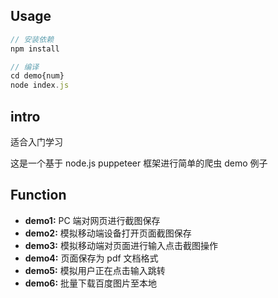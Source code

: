 ## Usage

```js
// 安装依赖
npm install

// 编译
cd demo{num}
node index.js
```

## intro

适合入门学习

这是一个基于 node.js puppeteer 框架进行简单的爬虫 demo 例子

## Function

-   **demo1:** PC 端对网页进行截图保存
-   **demo2:** 模拟移动端设备打开页面截图保存
-   **demo3:** 模拟移动端对页面进行输入点击截图操作
-   **demo4:** 页面保存为 pdf 文档格式
-   **demo5:** 模拟用户正在点击输入跳转
-   **demo6:** 批量下载百度图片至本地
